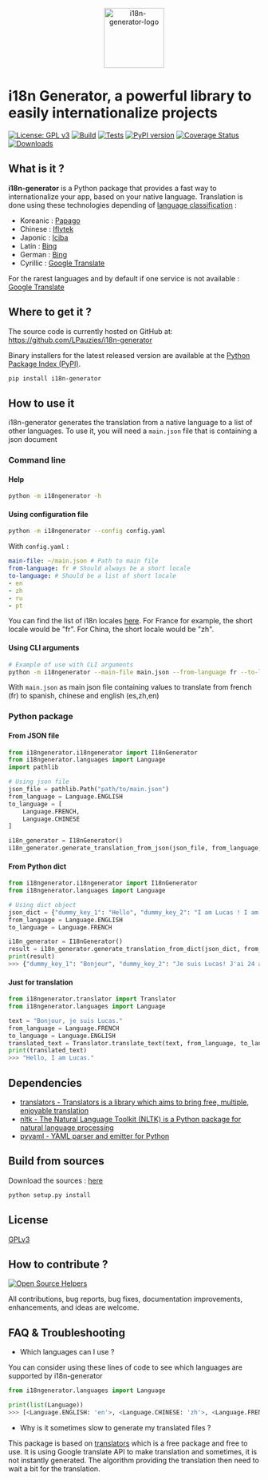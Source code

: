 <p align="center">
    <img src="https://i.imgur.com/aBXsGkl.png" alt="i18n-generator-logo" border="0" width="120">
</p>

# i18n Generator, a powerful library to easily internationalize projects

[![License: GPL v3](https://img.shields.io/badge/License-GPLv3-blue.svg)](https://www.gnu.org/licenses/gpl-3.0)
[![Build](https://github.com/LPauzies/i18n-generator/actions/workflows/build.yaml/badge.svg)](https://github.com/LPauzies/i18n-generator/actions/workflows/build.yaml)
[![Tests](https://github.com/LPauzies/i18n-generator/actions/workflows/tests.yaml/badge.svg)](https://github.com/LPauzies/i18n-generator/actions/workflows/tests.yaml)
[![PyPI version](https://badge.fury.io/py/i18n-generator.svg)](https://badge.fury.io/py/i18n-generator)
[![Coverage Status](https://coveralls.io/repos/github/LPauzies/i18n-generator/badge.svg?branch=master)](https://coveralls.io/github/LPauzies/i18n-generator?branch=master)
[![Downloads](https://static.pepy.tech/personalized-badge/i18n-generator?period=total&units=international_system&left_color=blue&right_color=brightgreen&left_text=Downloads)](https://pepy.tech/project/i18n-generator)

## What is it ?

**i18n-generator** is a Python package that provides a fast way to internationalize your app, based on your native language. 
Translation is done using these technologies depending of [language classification](https://en.wikipedia.org/wiki/List_of_language_families) :
- Koreanic : [Papago](https://papago.naver.com/)
- Chinese : [Iflytek](https://fanyi.xfyun.cn/console/trans/text)
- Japonic : [Iciba](https://www.iciba.com/fy)
- Latin : [Bing](https://www.bing.com/Translator)
- German : [Bing](https://www.bing.com/Translator)
- Cyrillic : [Google Translate](https://translate.google.com/)

For the rarest languages and by default if one service is not available : [Google Translate](https://translate.google.com/)

## Where to get it ?

The source code is currently hosted on GitHub at: https://github.com/LPauzies/i18n-generator

Binary installers for the latest released version are available at the [Python Package Index (PyPI)](https://pypi.org/project/i18n-generator/).

```Bash
pip install i18n-generator
```

## How to use it
i18n-generator generates the translation from a native language to a list of other languages. To use it, you will need a `main.json` file that is containing a json document
### Command line
#### Help
```Bash
python -m i18ngenerator -h
```

#### Using configuration file
```Bash
python -m i18ngenerator --config config.yaml
```
With `config.yaml` :
```YAML
main-file: ~/main.json # Path to main file
from-language: fr # Should always be a short locale
to-language: # Should be a list of short locale
- en
- zh
- ru
- pt
```
You can find the list of i18n locales [here](https://www.science.co.il/language/Locale-codes.php). For France for example, the short locale would be "fr". For China, the short locale would be "zh".

#### Using CLI arguments
```Bash
# Example of use with CLI arguments
python -m i18ngenerator --main-file main.json --from-language fr --to-language es,zh,en
```
With `main.json` as main json file containing values to translate from french (fr) to spanish, chinese and english (es,zh,en)

### Python package
#### From JSON file

```Python
from i18ngenerator.i18ngenerator import I18nGenerator
from i18ngenerator.languages import Language
import pathlib

# Using json file
json_file = pathlib.Path("path/to/main.json")
from_language = Language.ENGLISH
to_language = [
    Language.FRENCH,
    Language.CHINESE
]

i18n_generator = I18nGenerator()
i18n_generator.generate_translation_from_json(json_file, from_language, to_language)
```
#### From Python dict
```Python
from i18ngenerator.i18ngenerator import I18nGenerator
from i18ngenerator.languages import Language

# Using dict object
json_dict = {"dummy_key_1": "Hello", "dummy_key_2": "I am Lucas ! I am 24 years old."}
from_language = Language.ENGLISH
to_language = Language.FRENCH

i18n_generator = I18nGenerator()
result = i18n_generator.generate_translation_from_dict(json_dict, from_language, to_language)
print(result)
>>> {"dummy_key_1": "Bonjour", "dummy_key_2": "Je suis Lucas! J'ai 24 ans."}
```

#### Just for translation
```Python
from i18ngenerator.translator import Translator
from i18ngenerator.languages import Language

text = "Bonjour, je suis Lucas."
from_language = Language.FRENCH
to_language = Language.ENGLISH
translated_text = Translator.translate_text(text, from_language, to_language)
print(translated_text)
>>> "Hello, I am Lucas."
```

## Dependencies
- [translators - Translators is a library which aims to bring free, multiple, enjoyable translation](https://pypi.org/project/translators/)
- [nltk - The Natural Language Toolkit (NLTK) is a Python package for natural language processing](https://pypi.org/project/nltk/)
- [pyyaml - YAML parser and emitter for Python](https://pypi.org/project/PyYAML/)

## Build from sources

Download the sources : [here](https://pypi.org/project/i18n-generator/#files)

```Bash
python setup.py install
```

## License
[GPLv3](https://github.com/LPauzies/i18n-generator/blob/master/LICENSE)

## How to contribute ?
[![Open Source Helpers](https://www.codetriage.com/lpauzies/i18n-generator/badges/users.svg)](https://www.codetriage.com/lpauzies/i18n-generator)

All contributions, bug reports, bug fixes, documentation improvements, enhancements, and ideas are welcome.

## FAQ & Troubleshooting

- Which languages can I use ?

You can consider using these lines of code to see which languages are supported by i18n-generator
```Python
from i18ngenerator.languages import Language

print(list(Language))
>>> [<Language.ENGLISH: 'en'>, <Language.CHINESE: 'zh'>, <Language.FRENCH: 'fr'>, ...]
```

- Why is it sometimes slow to generate my translated files ?

This package is based on [translators](https://pypi.org/project/translators/) which is a free package and free to use. It is using Google translate API to make translation and sometimes, it is not instantly generated. The algorithm providing the translation then need to wait a bit for the translation.